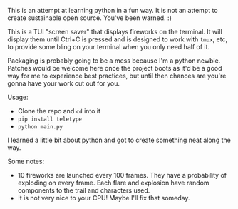 This is an attempt at learning python in a fun way. It is not an attempt to
create sustainable open source. You've been warned. :)

This is a TUI "screen saver" that displays fireworks on the terminal. It will
display them until Ctrl+C is pressed and is designed to work with `tmux`, etc,
to provide some bling on your terminal when you only need half of it.

Packaging is probably going to be a mess because I'm a python newbie. Patches
would be welcome here once the project boots as it'd be a good way for me to
experience best practices, but until then chances are you're gonna have your
work cut out for you.

Usage:

-   Clone the repo and `cd` into it
-   `pip install teletype`
-   `python main.py`

I learned a little bit about python and got to create something neat along the way.

Some notes:

-   10 fireworks are launched every 100 frames. They have a probability of
    exploding on every frame. Each flare and explosion have random components to
    the trail and characters used.
-   It is not very nice to your CPU! Maybe I'll fix that someday.
